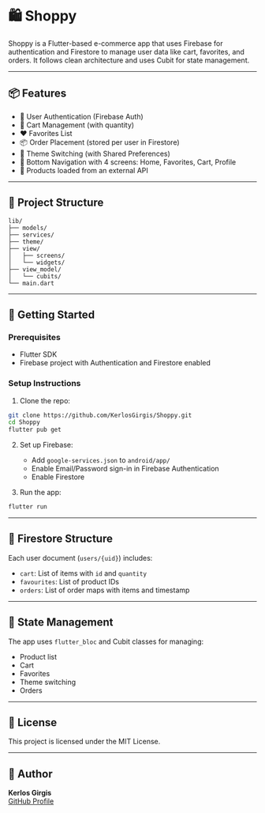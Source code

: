 # 🛍️ Shoppy

Shoppy is a Flutter-based e-commerce app that uses Firebase for authentication and Firestore to manage user data like cart, favorites, and orders. It follows clean architecture and uses Cubit for state management.

---

## 📦 Features

- 🔐 User Authentication (Firebase Auth)
- 🛒 Cart Management (with quantity)
- ❤️ Favorites List
- 📦 Order Placement (stored per user in Firestore)
- 🌙 Theme Switching (with Shared Preferences)
- 🧭 Bottom Navigation with 4 screens: Home, Favorites, Cart, Profile
- 📡 Products loaded from an external API

---

## 🧱 Project Structure

```
lib/
├── models/
├── services/
├── theme/
├── view/
│   ├── screens/
│   └── widgets/
├── view_model/
│   └── cubits/
└── main.dart
```

---

## 🚀 Getting Started

### Prerequisites

- Flutter SDK
- Firebase project with Authentication and Firestore enabled

### Setup Instructions

1. Clone the repo:

```bash
git clone https://github.com/KerlosGirgis/Shoppy.git
cd Shoppy
flutter pub get
```

2. Set up Firebase:
   - Add `google-services.json` to `android/app/`
   - Enable Email/Password sign-in in Firebase Authentication
   - Enable Firestore

3. Run the app:

```bash
flutter run
```

---

## 📌 Firestore Structure

Each user document (`users/{uid}`) includes:

- `cart`: List of items with `id` and `quantity`
- `favourites`: List of product IDs
- `orders`: List of order maps with items and timestamp

---

## 🧪 State Management

The app uses `flutter_bloc` and Cubit classes for managing:

- Product list
- Cart
- Favorites
- Theme switching
- Orders

---

## 📄 License

This project is licensed under the MIT License.

---

## 👤 Author

**Kerlos Girgis**  
[GitHub Profile](https://github.com/KerlosGirgis)
